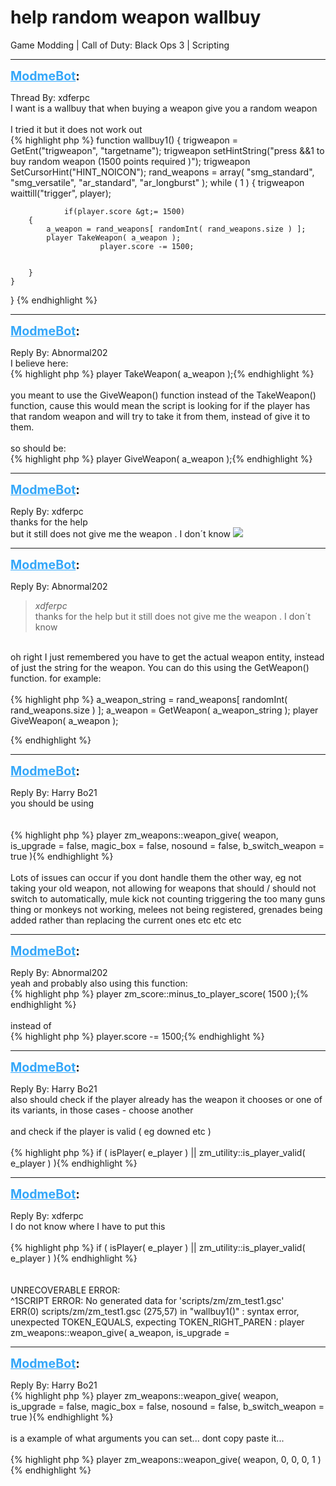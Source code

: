 # help random weapon wallbuy
Game Modding | Call of Duty: Black Ops 3 | Scripting

---
<strong style="font-size: 1.4em;"><span style="text-decoration: underline;text-decoration-color: #34a7f9;"><span style="color:#34a7f9;">ModmeBot</span></span>:</strong>

<p>Thread By: xdferpc<br />I want is a wallbuy that when buying a weapon give you a random weapon<br /><br />I tried it but it does not work out <br />{% highlight php %}
function wallbuy1()
{
	trigweapon = GetEnt("trigweapon", "targetname");
	trigweapon setHintString("press &amp;&amp;1 to buy random weapon (1500 points required )");
        trigweapon SetCursorHint("HINT_NOICON");
	rand_weapons = array( "smg_standard", "smg_versatile", "ar_standard", "ar_longburst" );
	while ( 1 )
	{
		trigweapon waittill("trigger", player);
		
		
                if(player.score &gt;= 1500)
		{
			a_weapon = rand_weapons[ randomInt( rand_weapons.size ) ]; 
			player TakeWeapon( a_weapon );
                        player.score -= 1500;
			
	
		}
	}

}
{% endhighlight %}
</p>

---
<strong style="font-size: 1.4em;"><span style="text-decoration: underline;text-decoration-color: #34a7f9;"><span style="color:#34a7f9;">ModmeBot</span></span>:</strong>

<p>Reply By: Abnormal202<br />I believe here:<br />{% highlight php %}
player TakeWeapon( a_weapon );{% endhighlight %}
 <br /> <br />you meant to use the GiveWeapon() function instead of the TakeWeapon() function, cause this would mean the script is looking for if the player has that random weapon and will try to take it from them, instead of give it to them.<br /> <br />so should be:<br />{% highlight php %}
player GiveWeapon( a_weapon );{% endhighlight %}
</p>

---
<strong style="font-size: 1.4em;"><span style="text-decoration: underline;text-decoration-color: #34a7f9;"><span style="color:#34a7f9;">ModmeBot</span></span>:</strong>

<p>Reply By: xdferpc<br />thanks for the help <br />but it still does not give me the weapon . I don&#180;t know <img style="max-width: 500px;" src="http://aviacreations.com/modme/emoticons/wassat.png"></p>

---
<strong style="font-size: 1.4em;"><span style="text-decoration: underline;text-decoration-color: #34a7f9;"><span style="color:#34a7f9;">ModmeBot</span></span>:</strong>

<p>Reply By: Abnormal202<br /><blockquote><em>xdferpc</em><br />thanks for the help  but it still does not give me the weapon . I don&#180;t know </blockquote><br /> oh right I just remembered you have to get the actual weapon entity, instead of just the string for the weapon. You can do this using the GetWeapon() function. for example:<br /> <br />{% highlight php %}
a_weapon_string = rand_weapons[ randomInt( rand_weapons.size ) ]; 
a_weapon = GetWeapon( a_weapon_string );
player GiveWeapon( a_weapon );

			
	
		
	

{% endhighlight %}
</p>

---
<strong style="font-size: 1.4em;"><span style="text-decoration: underline;text-decoration-color: #34a7f9;"><span style="color:#34a7f9;">ModmeBot</span></span>:</strong>

<p>Reply By: Harry Bo21<br />you should be using <br /><br /><br />{% highlight php %}
player zm_weapons::weapon_give( weapon, is_upgrade = false, magic_box = false, nosound = false, b_switch_weapon = true ){% endhighlight %}
 <br /> <br />Lots of issues can occur if you dont handle them the other way, eg not taking your old weapon, not allowing for weapons that should / should not switch to automatically, mule kick not counting triggering the too many guns thing or monkeys not working, melees not being registered, grenades being added rather than replacing the current ones etc etc etc</p>

---
<strong style="font-size: 1.4em;"><span style="text-decoration: underline;text-decoration-color: #34a7f9;"><span style="color:#34a7f9;">ModmeBot</span></span>:</strong>

<p>Reply By: Abnormal202<br />yeah and probably also using this function:<br />{% highlight php %}
player zm_score::minus_to_player_score( 1500 );{% endhighlight %}
 <br /> <br />instead of <br />{% highlight php %}
player.score -= 1500;{% endhighlight %}
</p>

---
<strong style="font-size: 1.4em;"><span style="text-decoration: underline;text-decoration-color: #34a7f9;"><span style="color:#34a7f9;">ModmeBot</span></span>:</strong>

<p>Reply By: Harry Bo21<br />also should check if the player already has the weapon it chooses or one of its variants, in those cases - choose another<br /> <br />and check if the player is valid ( eg downed etc )<br /> <br />{% highlight php %}
if ( isPlayer( e_player ) || zm_utility::is_player_valid( e_player ) ){% endhighlight %}
</p>

---
<strong style="font-size: 1.4em;"><span style="text-decoration: underline;text-decoration-color: #34a7f9;"><span style="color:#34a7f9;">ModmeBot</span></span>:</strong>

<p>Reply By: xdferpc<br />I do not know where I have to put this<br /> <br />{% highlight php %}
if ( isPlayer( e_player ) || zm_utility::is_player_valid( e_player ) ){% endhighlight %}
 <br /> <br /> <br />UNRECOVERABLE ERROR:<br />^1SCRIPT ERROR: No generated data for &#39;scripts/zm/zm_test1.gsc&#39;<br />ERR(0) scripts/zm/zm_test1.gsc (275,57) in &quot;wallbuy1()&quot; : syntax error, unexpected TOKEN_EQUALS, expecting TOKEN_RIGHT_PAREN : player zm_weapons::weapon_give( a_weapon, is_upgrade =</p>

---
<strong style="font-size: 1.4em;"><span style="text-decoration: underline;text-decoration-color: #34a7f9;"><span style="color:#34a7f9;">ModmeBot</span></span>:</strong>

<p>Reply By: Harry Bo21<br />{% highlight php %}
player zm_weapons::weapon_give( weapon, is_upgrade = false, magic_box = false, nosound = false, b_switch_weapon = true ){% endhighlight %}
 <br /> <br />is a example of what arguments you can set... dont copy paste it...<br /> <br />{% highlight php %}
player zm_weapons::weapon_give( weapon, 0, 0, 0, 1 ){% endhighlight %}
</p>
